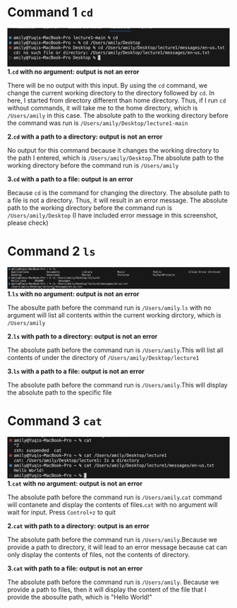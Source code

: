 # Command 1 `cd`
![Image](cd2.png)
**1.`cd` with no argument: output is not an error**

There will be no output with this input. By using the `cd` command, we change the current working directory to the directory followed by `cd`.
In here, I started from directory different than home directory. Thus, if I run `cd` without commands, it will take me to the home directory, which is `/Users/amily` in this case. The absolute path to the working directory before the command was run is `/Users/amily/Desktop/lecture1-main`

**2.`cd` with a path to a directory: output is not an error**

No output for this command because it changes the working directory to the path I entered, which is `/Users/amily/Desktop`.The absolute path to the working directory before the command run is `/Users/amily`

**3.`cd` with a path to a file: output is an error**

Because `cd` is the command for changing the directory. The absolute path to a file is not a directory. Thus, it will result in an error message. The absolute path to the working directory before the command run is `/Users/amily/Desktop`
(I have included error message in this screenshot, please check)

# Command 2 `ls`
![Image](ls.png)
**1.`ls` with no argument: output is not an error**

The abosulte path before the command run is `/Users/amily`.`ls` with no argument will list all contents within the current working dirctory, which is `/Users/amily`

**2.`ls` with path to a directory: output is not an error**

The absolute path before the command run is `/Users/amily`.This will list all contents of under the directory of `/Users/amily/Desktop/lecture1`

**3.`ls` with a path to a file: output is not an error**

The absolute path before the command run is `/Users/amily`.This will display the absolute path to the specific file

# Command 3 `cat`
![Image](cat.png)
**1.`cat` with no argument: output is not an error**

The absolute path before the command run is `/Users/amily`.`cat` command will contanete and display the contents of files.`cat` with no argument will wait for input. Press `Control+z` to quit

**2.`cat` with path to a directory: output is an error**

The absolute path before the command run is `/Users/amily`.Because we provide a path to directory, it will lead to an error message because cat can only display the contents of files, not the contents of directory.

**3.`cat` with path to a file: output is not an error**

The absolute path before the command run is `/Users/amily`. Because we provide a path to files, then it will display the content of the file that I provide the abosulte path, which is "Hello World!"
